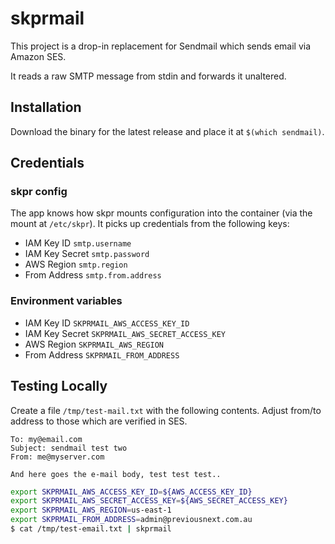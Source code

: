 # skprmail

This project is a drop-in replacement for Sendmail which sends email via Amazon SES. 

It reads a raw SMTP message from stdin and forwards it unaltered.

## Installation

Download the binary for the latest release and place it at `$(which sendmail)`.

## Credentials

### skpr config
The app knows how skpr mounts configuration into the container (via the mount at `/etc/skpr`). It picks up credentials from the following keys:

* IAM Key ID `smtp.username`
* IAM Key Secret `smtp.password`
* AWS Region `smtp.region`
* From Address `smtp.from.address`

### Environment variables

* IAM Key ID `SKPRMAIL_AWS_ACCESS_KEY_ID`
* IAM Key Secret `SKPRMAIL_AWS_SECRET_ACCESS_KEY`
* AWS Region `SKPRMAIL_AWS_REGION`
* From Address `SKPRMAIL_FROM_ADDRESS`
 
 ## Testing Locally
   
 Create a file `/tmp/test-mail.txt` with the following contents. Adjust from/to address to those which are verified in SES.
 ```
 To: my@email.com
 Subject: sendmail test two
 From: me@myserver.com
 
 And here goes the e-mail body, test test test..
 ```
 
 ```bash
export SKPRMAIL_AWS_ACCESS_KEY_ID=${AWS_ACCESS_KEY_ID}
export SKPRMAIL_AWS_SECRET_ACCESS_KEY=${AWS_SECRET_ACCESS_KEY}
export SKPRMAIL_AWS_REGION=us-east-1
export SKPRMAIL_FROM_ADDRESS=admin@previousnext.com.au
 $ cat /tmp/test-email.txt | skprmail
 ```
 